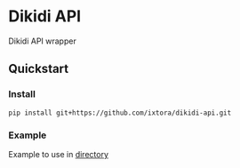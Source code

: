 # Dikidi API
Dikidi API wrapper

## Quickstart
### Install
```shell script
pip install git+https://github.com/ixtora/dikidi-api.git
```
### Example
Example to use in [directory](examples/)